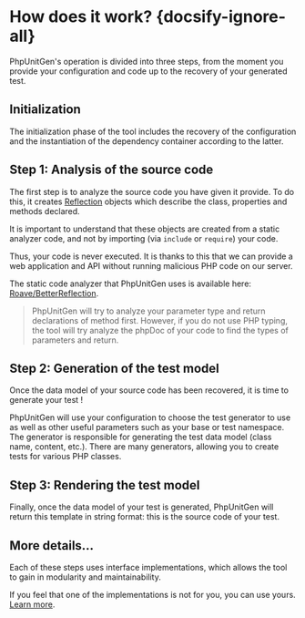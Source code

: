 # How does it work? {docsify-ignore-all}

PhpUnitGen's operation is divided into three steps, from
the moment you provide your configuration and code up to
the recovery of your generated test.

## Initialization

The initialization phase of the tool includes the recovery of the configuration
and the instantiation of the dependency container according to the latter.

## Step 1: Analysis of the source code

The first step is to analyze the source code you have given it
provide. To do this, it creates [Reflection](https://www.php.net/manual/en/book.reflection.php) objects
which describe the class, properties and methods declared.

It is important to understand that these objects are created from a static analyzer
code, and not by importing (via `include` or `require`) your code.

Thus, your code is never executed. It is thanks to this that we can provide
a web application and API without running malicious PHP code on our server.

The static code analyzer that PhpUnitGen uses is available here:
[Roave/BetterReflection](https://github.com/Roave/BetterReflection).

> PhpUnitGen will try to analyze your parameter type and return declarations of
> method first. However, if you do not use PHP typing, the tool will try
> analyze the phpDoc  of your code to find the types of parameters and return.

## Step 2: Generation of the test model

Once the data model of your source code has been recovered, it is time to generate your
test !

PhpUnitGen will use your configuration to choose the test generator to use
as well as other useful parameters such as your base or test namespace.
The generator is responsible for generating the test data model (class name, content, etc.).
There are many generators, allowing you to create tests for various PHP classes.

## Step 3: Rendering the test model

Finally, once the data model of your test is generated, PhpUnitGen will
return this template in string format: this is the source code of your test.

## More details...

Each of these steps uses interface implementations, which allows the tool to gain
in modularity and maintainability.

If you feel that one of the implementations is not for you, you can use
yours. [Learn more](/en/advanced-usage.md).
